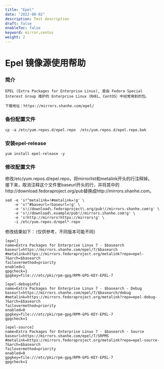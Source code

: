 ```yaml
---
title: "Epel"
date: "2022-08-02"
description: Test description
draft: false
enableToc: false
keyword: mirror,centos
weight: 2
---
```


# Epel 镜像源使用帮助

### 简介
```
EPEL (Extra Packages for Enterprise Linux), 是由 Fedora Special Interest Group 维护的 Enterprise Linux（RHEL、CentOS）中经常用到的包。

下载地址：https://mirrors.shanhe.com/epel/
```
### 备份配置文件
```
cp -a /etc/yum.repos.d/epel.repo  /etc/yum.repos.d/epel.repo.bak

```
### 安装epel-release
```
yum install epel-release -y
```
### 修改配置文件
修改/etc/yum.repos.d/epel.repo，将mirrorlist和metalink开头的行注释掉。  
接下来，取消注释这个文件里baseurl开头的行，并将其中的http://download.fedoraproject.org/pub替换成http://mirrors.shanhe.com。
```
sed -e 's!^metalink=!#metalink=!g' \
    -e 's!^#baseurl=!baseurl=!g' \
    -e 's!//download\.fedoraproject\.org/pub!//mirrors.shanhe.com!g' \
    -e 's!//download\.example/pub!//mirrors.shanhe.com!g' \
    -e 's!http://mirrors!https://mirrors!g' \
    -i /etc/yum.repos.d/epel*.repo
```
修改结果如下：（仅供参考，不同版本可能不同）
```
[epel]
name=Extra Packages for Enterprise Linux 7 - $basearch
baseurl=https://mirrors.shanhe.com/epel/7/$basearch
#metalink=https://mirrors.fedoraproject.org/metalink?repo=epel-7&arch=$basearch
failovermethod=priority
enabled=1
gpgcheck=1
gpgkey=file:///etc/pki/rpm-gpg/RPM-GPG-KEY-EPEL-7

[epel-debuginfo]
name=Extra Packages for Enterprise Linux 7 - $basearch - Debug
baseurl=https://mirrors.shanhe.com/epel/7/$basearch/debug
#metalink=https://mirrors.fedoraproject.org/metalink?repo=epel-debug-7&arch=$basearch
failovermethod=priority
enabled=0
gpgkey=file:///etc/pki/rpm-gpg/RPM-GPG-KEY-EPEL-7
gpgcheck=1

[epel-source]
name=Extra Packages for Enterprise Linux 7 - $basearch - Source
baseurl=https://mirrors.shanhe.com/epel/7/SRPMS
#metalink=https://mirrors.fedoraproject.org/metalink?repo=epel-source-7&arch=$basearch
failovermethod=priority
enabled=0
gpgkey=file:///etc/pki/rpm-gpg/RPM-GPG-KEY-EPEL-7
gpgcheck=1
```